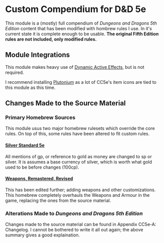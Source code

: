 # Custom Compendium for D&D 5e
This module is a (mostly) full compendium of _Dungeons and Dragons 5th Edition_ content that has been modified with hombrew rules I use. In it's current state it is complete enough to be usable. **The original Fifth Edition rules are not included, only modified rules.**
## Module Integrations
This module makes heavy use of <a href="https://gitlab.com/tposney/dae">Dynamic Active Effects,</a> but is not required.

I recommend installing <a href="https://github.com/TheGiddyLimit/plutonium-next">Plutonium</a> as a lot of CC5e's item icons are tied to this module as this time.
## Changes Made to the Source Material
### Primary Homebrew Sources
This module usus two major homebrew rulesets which override the core rules. On top of this, some rules have been altered to fit custom rules.
<h4><a href="https://docs.google.com/spreadsheets/d/1iVXZwJXahbYeITWFsU1Xfo8OCecxmM20Z4K22DZ83Pc/edit#gid=1355379407">Silver Standard 5e</a></h4>
All mentions of gp, or reference to gold as money are changed to sp or silver. It is assumes a base currency of silver, which is worth what gold used to be before changes (100cp).
<h4><a href="https://www.gmbinder.com/share/-LA-cZ6gjstFUUidNmIP">Weapons, Remastered, Revised</a></h4>
This has been edited further; adding weapons and other customizations. This homebrew completely overhauls the Weapons and Armour in the game, replacing the ones from the source material.

### Alterations Made to _Dungeons and Dragons 5th Edition_
Changes made to the source material can be found in Appendix CC5e-A: Changelog. I cannot be bothered to write it all out again; the above summary gives a good explaination.
